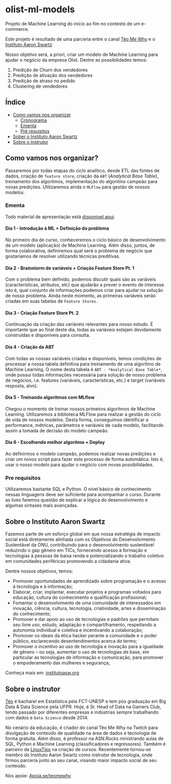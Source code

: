 # olist-ml-models

Projeto de Machine Learning do início ao fim no contexto de um e-commerce.

Este projeto é resultado de uma parceria entre o canal [Téo Me Why](https://www.twitch.tv/teomewhy) e o [Instituto Aaron Swartz](https://institutoasw.org/).

Nosso objetivo será, a priori, criar um modelo de Machine Learning para ajudar o negócio da empresa Olist. Dentre as possibilidades temos:

1. Predição de Churn dos vendedores
2. Predição de ativação dos vendedores
3. Predição de atraso no pedido
4. Clustering de vendedores

## Índice
- [Como vamos nos organizar](#como-vamos-nos-organizar)
  - [Cronograma](#cronograma)
  - [Ementa](#ementa)
  - [Pré requisitos](#pre-requisitos)
- [Sober o Instituto Aaron Swartz](#sobre-o-instituto-aaron-swartz)
- [Sobre o instrutor](#sobre-o-instrutor)

## Como vamos nos organizar?

Passaremos por todas etapas do ciclo analítico, desde ETL das fontes de dados, criação de `feature store`, criação da `ABT` (_Analytical Base Table_), treinamento dos algoritmos, implementação do algoritmo campeão para novas predições. Utilizaremos ainda o `MLFlow` para gestão de nossos modelos.

### Ementa

Todo material de apresentação está [disponível aqui](https://docs.google.com/presentation/d/1-1KM4gamVv7TBJ6DP6ZYOZRBmk1MfNUkIngBGc2JDBA/edit?usp=sharing).

#### Dia 1 - Introdução à ML + Definição do problema

No primeiro dia de curso, conheceremos o ciclo básico de desenvolvimento de um modelo (aplicação) de Machine Learning. Além disso, juntos, de forma colaborativa, definiremos qual será o problema de negócio que gostaríamos de resolver utilizando técnicas preditivas.

#### Dia 2 - Brainstorm de variáveis + Criação Feature Store Pt. 1

Com o problema bem definido, podemos discutir quais são as variáveis (características, atributos, etc) que ajudarão a prever o evento de interesse. isto é, qual conjunto de informações podemos criar para ajudar na solução de nosso problema. Ainda neste momento, as primeiras variáveis serão criadas em suas tabelas de `Feature Stores`.

#### Dia 3 - Criação Feature Store Pt. 2

Continuação da criação das variáveis relevantes para nosso estudo. É importante que ao final deste dia, todas as variáveis estejam devidamente construídas e disponíveis para consulta.

#### Dia 4 - Criação da ABT

Com todas as nossas variáveis criadas e disponíveis, temos condições de processar a nossa tabela definitiva para treinamento de uma algoritmo de Machine Learning. O nome desta tabela é `ABT - *Analytical Base Table*`, onde possui todas informações necessária para solução de nosso problema de negócios, i.e. features (variáveis, características, etc.) e target (variáveis resposta, alvo).

#### Dia 5 - Treinando algoritmos com MLflow

Chegou o momento de treinar nossos primeiros algoritmos de Machine Learning. Utilizaremos a biblioteca MLFlow para realizar a gestão do ciclo de vida de nossos modelos. Desta forma, conseguimos identificar a performance, métricas, parâmetros e variáveis de cada modelo, facilitando assim a tomada de decisão do modelo campeão.

#### Dia 6 - Escolhendo melhor algoritmo + Deploy

Ao definirmos o modelo campeão, podemos realizar novas predições e criar um novos script para fazer este processo de forma automática. Isto é, usar o nosso modelo para ajudar o negócio com novas possibilidades.

### Pre requisitos

Utilizaremos bastante SQL e Python. O nível básico de conhecimento nessas linguagens deve ser suficiente para acompanhar o curso. Durante as lives faremos questão de explicar a lógica do desenvolvimento e algumas sintaxes mais avançadas.

## Sobre o Instituto Aaron Swartz

Fazemos parte de um esforço global em que nossa estratégia de impacto social está diretamente alinhada com os Objetivos do Desenvolvimento Sustentável da ONU, contribuindo para o desenvolvimento sustentável reduzindo o gap gênero em TICs, fornecendo acesso à formação e tecnologias à pessoas de baixa renda e potencializando o trabalho coletivo em comunidades periféricas promovendo a cidadania ativa.

Dentre nossos objetivos, temos:
- Promover oportunidades de aprendizado sobre programação e o acesso à tecnologia e à informação;
- Elaborar, criar, implantar, executar projetos e programas voltados para educação, cultura do conhecimento e qualificação profissional;
- Fomentar o desenvolvimento de uma comunidade de interessados em inovação, ciência, cultura, tecnologia, criatividade, artes e disseminação do conhecimento;
- Promover e dar apoio ao uso de tecnologias e padrões que permitam seu livre uso, estudo, adaptação e compartilhamento, respeitando a autonomia individual e coletiva e incentivando a colaboração;
- Promover os ideais da ética hacker perante a comunidade e o poder público, esclarecendo desentendimentos acerca do termo;
- Promover o incentivo ao uso de tecnologia e inovação para a igualdade de gênero – ou seja, aumentar o uso de tecnologias de base, em particular as tecnologias de informação e comunicação, para promover o empoderamento das mulheres e segurança;

Conheça mais em: [institutoasw.org](https://institutoasw.org/)

## Sobre o instrutor

[Téo](https://www.linkedin.com/in/teocalvo/) é bacharel em Estatística pela FCT-UNESP e tem pós graduação em Big Data & Data Science pela UFPR. Hoje, é Sr. Head of Data na Gamers Club, tendo passado por diferentes empresas e indústrias sempre trabalhando com dados e `Data Science` desde 2014.

No cenário da educação, é criador do canal Téo Me Why na Twitch para divulgação de conteúdo de qualidade na área de dados e tecnologia de forma gratuita. Além disso, é professor na ASN.Rocks ministrando aulas de SQL, Python e Machine Learning (classificadores e regressores). Também é parceiro da [LinuxTips](https://www.linuxtips.io/) na criação de cursos. Recentemente tornou-se membro do Instituto Aaron Swartz como instrutor de tecnologia, onde firmou parceria junto ao seu canal, visando maior impacto social de seu conteúdo.

Nos apoie: [Apoia.se/teomewhy](http://apoia.se/teomewhy)
